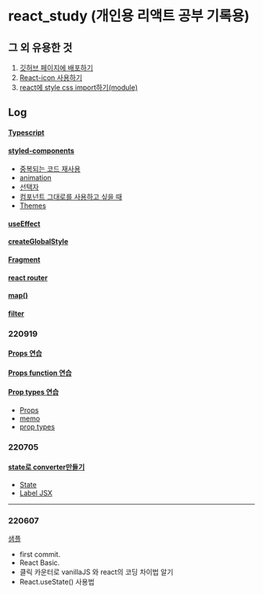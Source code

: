# react_study (개인용 리액트 공부 기록용)

## 그 외 유용한 것
1. <a href="https://github.com/leesaewa/react_study/blob/main/study/%EB%B0%B0%ED%8F%AC.md">깃허브 페이지에 배포하기</a>
2. <a href="https://github.com/leesaewa/react_study/blob/main/study/icon.md">React-icon 사용하기</a>
3. <a href="https://github.com/leesaewa/react_study/blob/main/study/220922.md">react에 style css import하기(module)</a>

## Log

#### <a href="https://github.com/leesaewa/react_study/blob/main/study/typescript.md">Typescript</a>

#### <a href="https://github.com/leesaewa/react_study/blob/main/study/styled-components.md">styled-components</a>
- <a href="https://github.com/leesaewa/react_study/blob/main/study/styled-components.md#%EC%A4%91%EB%B3%B5%EB%90%98%EB%8A%94-%EC%BD%94%EB%93%9C-%EC%9E%AC%EC%82%AC%EC%9A%A9">중복되는 코드 재사용</a>
- <a href="https://github.com/leesaewa/react_study/blob/main/study/styled-components.md#animation">animation</a>
- <a href="https://github.com/leesaewa/react_study/blob/main/study/styled-components.md#%EC%84%A0%ED%83%9D%EC%9E%90">선택자</a>
- <a href="https://github.com/leesaewa/react_study/blob/main/study/styled-components.md#%EC%BB%B4%ED%8F%AC%EB%84%8C%ED%8A%B8-%EA%B7%B8%EB%8C%80%EB%A1%9C%EB%A5%BC-%EC%82%AC%EC%9A%A9%ED%95%98%EA%B3%A0-%EC%8B%B6%EC%9D%84-%EB%95%8C">컴포넌트 그대로를 사용하고 싶을 때</a>
- <a href="https://github.com/leesaewa/react_study/blob/main/study/styled-components.md#themes">Themes</a>


#### <a href="https://github.com/leesaewa/react_study/blob/main/study/useEffect.md#useeffectcallback-">useEffect</a>

#### <a href="https://github.com/leesaewa/react_study/blob/main/study/coin.md#createglobalstyle">createGlobalStyle</a>

#### <a href="https://github.com/leesaewa/react_study/blob/main/study/coin.md#fragment">Fragment</a>



#### <a href="https://github.com/leesaewa/react_study/blob/main/study/react-router.md">react router</a>

#### <a href="https://github.com/leesaewa/react_study/blob/main/study/todolist.md#map-%ED%95%A8%EC%88%98">map()</a>
#### <a href="https://github.com/leesaewa/react_study/blob/main/study/todolist.md#filter">filter</a>

### 220919

#### <a href="https://leesaewa.github.io/react_study/220919_TIL/props.html">Props 연습</a>

#### <a href="https://leesaewa.github.io/react_study/220919_TIL/props2.html">Props function 연습</a>

#### <a href="https://leesaewa.github.io/react_study/220919_TIL/props_types.html">Prop types 연습</a>

- <a href="https://github.com/leesaewa/react_study/blob/main/220919_TIL/props.md">Props</a>
- <a href="https://github.com/leesaewa/react_study/blob/main/220919_TIL/props.md#memo">memo</a>
- <a href="https://github.com/leesaewa/react_study/blob/main/220919_TIL/props.md#prop-types">prop types</a>

### 220705

#### <a href="https://leesaewa.github.io/react_study/converter.html">state로 converter만들기</a>

- <a href="https://github.com/leesaewa/react_study/blob/main/220705_TIL/state.md">State</a>
- <a href="https://github.com/leesaewa/react_study/blob/main/220705_TIL/label_JSX.md">Label JSX</a>

---

### 220607

<a href="https://leesaewa.github.io/react_study/220607_TIL/vanilla_vs_react.html">샘플</a>

- first commit.
- React Basic.
- 클릭 카운터로 vanillaJS 와 react의 코딩 차이법 알기
- React.useState() 사용법
